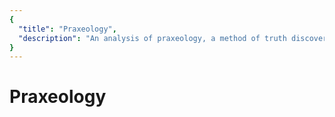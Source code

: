 ```yaml
---
{
  "title": "Praxeology",
  "description": "An analysis of praxeology, a method of truth discovery. Towards Liberty is an archive of knowledge about Bitcoin, Economics and Natural Law."
}
---
```


# Praxeology 
